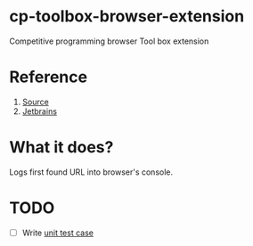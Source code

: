 # cp-toolbox-browser-extension
Competitive programming browser Tool box extension

# Reference
1. [Source](https://robots.thoughtbot.com/how-to-make-a-chrome-extension)
2. [Jetbrains](https://github.com/JetBrains/toolbox-browser-extension)

# What it does?
Logs first found URL into browser's console.

# TODO
- [ ] Write [unit test case](https://stackoverflow.com/questions/2869827/how-to-test-chrome-extensions)